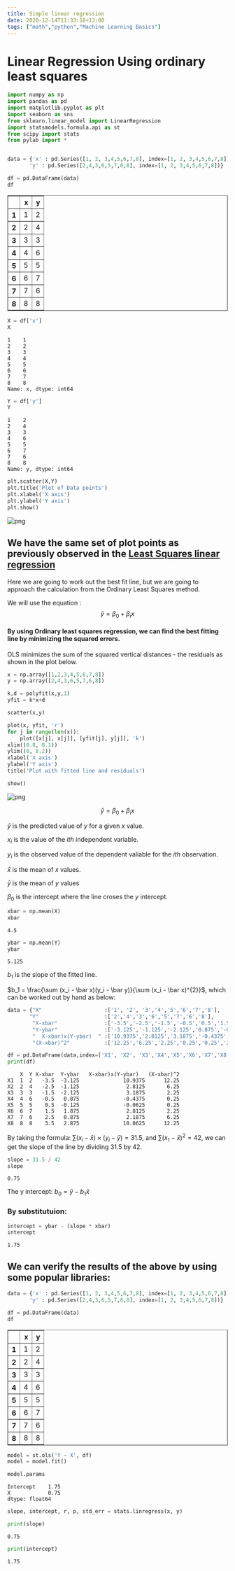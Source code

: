 ```yaml
---
title: Simple linear regression  
date: 2020-12-14T11:33:18+13:00
tags: ["math","python","Machine Learning Basics"]
---
```



# Linear Regression Using ordinary least squares


```python
import numpy as np
import pandas as pd
import matplotlib.pyplot as plt
import seaborn as sns
from sklearn.linear_model import LinearRegression
import statsmodels.formula.api as st
from scipy import stats
from pylab import *
```


```python

data = {'x' : pd.Series([1, 2, 3,4,5,6,7,8], index=[1, 2, 3,4,5,6,7,8]),
       'y' : pd.Series([2,4,3,6,5,7,6,8], index=[1, 2, 3,4,5,6,7,8])}

df = pd.DataFrame(data)
df
```




<div>
<style scoped>
    .dataframe tbody tr th:only-of-type {
        vertical-align: middle;
    }

    .dataframe tbody tr th {
        vertical-align: top;
    }

    .dataframe thead th {
        text-align: right;
    }
</style>
<table border="1" class="dataframe">
  <thead>
    <tr style="text-align: right;">
      <th></th>
      <th>x</th>
      <th>y</th>
    </tr>
  </thead>
  <tbody>
    <tr>
      <th>1</th>
      <td>1</td>
      <td>2</td>
    </tr>
    <tr>
      <th>2</th>
      <td>2</td>
      <td>4</td>
    </tr>
    <tr>
      <th>3</th>
      <td>3</td>
      <td>3</td>
    </tr>
    <tr>
      <th>4</th>
      <td>4</td>
      <td>6</td>
    </tr>
    <tr>
      <th>5</th>
      <td>5</td>
      <td>5</td>
    </tr>
    <tr>
      <th>6</th>
      <td>6</td>
      <td>7</td>
    </tr>
    <tr>
      <th>7</th>
      <td>7</td>
      <td>6</td>
    </tr>
    <tr>
      <th>8</th>
      <td>8</td>
      <td>8</td>
    </tr>
  </tbody>
</table>
</div>




```python
X = df['x']
X
```




    1    1
    2    2
    3    3
    4    4
    5    5
    6    6
    7    7
    8    8
    Name: x, dtype: int64




```python
Y = df['y']
Y
```




    1    2
    2    4
    3    3
    4    6
    5    5
    6    7
    7    6
    8    8
    Name: y, dtype: int64




```python
plt.scatter(X,Y)
plt.title('Plot of Data points')
plt.xlabel('X axis')
plt.ylabel('Y axis')
plt.show()
```


    
![png](output_4_0.png)
    


## We have the same set of plot points as previously observed in the [Least Squares linear regression](https://nbviewer.jupyter.org/github/NicJC/wyrfraym/blob/27252ec121af5c91fa578e45f3ec3ed721744e05/content/posts/ML%20LSE/Least%20Squares%20linear%20regression.ipynb)

Here we are going to work out the best fit line, but we are going to approach the calculation from the Ordinary Least Squares method.

We will use the equation : 
    $$\hat y = \beta_0 + \beta_i x$$

#### By using Ordinary least squares regression, we can find the best fitting line by minimizing the squared errors.
 
OLS minimizes the sum of the squared vertical distances - the residuals as shown in the plot below.


```python
x = np.array([1,2,3,4,5,6,7,8])
y = np.array([2,4,3,6,5,7,6,8])

k,d = polyfit(x,y,1)
yfit = k*x+d

scatter(x,y)

plot(x, yfit, 'r')
for j in range(len(x)):
    plot([x[j], x[j]], [yfit[j], y[j]], 'k')
xlim((0.8, 8.1))
ylim((0, 8.2))
xlabel('X axis')
ylabel('Y axis')
title('Plot with fitted line and residuals')

show()
```


    
![png](output_8_0.png)
    


$$\hat y = \beta_0 + \beta_i x $$

$\hat y$ is the predicted value of $y$ for a given $x$ value.

$x_i$ is the value of the $ith$ independent variable.  

$y_i$ is the observed value of the dependent valiable for the $ith$ observation.
    
$\bar x$ is the mean of $x$ values.  

$\bar y$ is the mean of $y$ values
  
$\beta_0$ is the intercept where the line croses the $y$ intercept.



```python
xbar = np.mean(X)
xbar
```




    4.5




```python
ybar = np.mean(Y)
ybar
```




    5.125



$b_1$ is the slope of the fitted line.

$b_1 = \frac{\sum (x_i - \bar x)(y_i - \bar y)}{\sum (x_i - \bar x)^{2}}$, which can be worked out by hand as below:


```python
data = {"X"                    :['1', '2', '3','4','5','6','7','8'],
       "Y"                     :['2','4','3','6','5','7','6','8'],
        "X-xbar"               :['-3.5','-2.5','-1.5','-0.5','0.5','1.5','2.5','3.5'],
        "Y-ybar"               :['-3.125','-1.125','-2.125','0.875','-0.125','1.875','0.875','2.875'],
        "  X-xbar)x(Y-ybar)  " :['10.9375','2.8125','3.1875','-0.4375','-0.0625','2.8125','2.1875','10.0625'],
        "(X-xbar)^2"           :['12.25','6.25','2.25','0.25','0.25','2.25','6.25','12.25']}

df = pd.DataFrame(data,index=['X1', 'X2', 'X3','X4','X5','X6','X7','X8'])
print(df)
```

        X  Y X-xbar  Y-ybar   X-xbar)x(Y-ybar)   (X-xbar)^2
    X1  1  2   -3.5  -3.125              10.9375      12.25
    X2  2  4   -2.5  -1.125               2.8125       6.25
    X3  3  3   -1.5  -2.125               3.1875       2.25
    X4  4  6   -0.5   0.875              -0.4375       0.25
    X5  5  5    0.5  -0.125              -0.0625       0.25
    X6  6  7    1.5   1.875               2.8125       2.25
    X7  7  6    2.5   0.875               2.1875       6.25
    X8  8  8    3.5   2.875              10.0625      12.25
    

By taking the formula: $\sum(x_i-\bar x)\times(y_i-\bar y) = 31.5$, and $\sum(x_1 - \bar x)^{2} = 42$, we can get the slope of the line by dividing 31.5 by 42.


```python
slope = 31.5 / 42
slope
```




    0.75



The y intercept: $b_0 = \bar y - b_1 \bar x$

### By substitutuion: 


```python
intercept = ybar - (slope * xbar)
intercept
```




    1.75



## We can verify the results of the above by using some popular libraries:


```python
data = {'x' : pd.Series([1, 2, 3,4,5,6,7,8], index=[1, 2, 3,4,5,6,7,8]),
       'y' : pd.Series([2,4,3,6,5,7,6,8], index=[1, 2, 3,4,5,6,7,8])}

df = pd.DataFrame(data)
df
```




<div>
<style scoped>
    .dataframe tbody tr th:only-of-type {
        vertical-align: middle;
    }

    .dataframe tbody tr th {
        vertical-align: top;
    }

    .dataframe thead th {
        text-align: right;
    }
</style>
<table border="1" class="dataframe">
  <thead>
    <tr style="text-align: right;">
      <th></th>
      <th>x</th>
      <th>y</th>
    </tr>
  </thead>
  <tbody>
    <tr>
      <th>1</th>
      <td>1</td>
      <td>2</td>
    </tr>
    <tr>
      <th>2</th>
      <td>2</td>
      <td>4</td>
    </tr>
    <tr>
      <th>3</th>
      <td>3</td>
      <td>3</td>
    </tr>
    <tr>
      <th>4</th>
      <td>4</td>
      <td>6</td>
    </tr>
    <tr>
      <th>5</th>
      <td>5</td>
      <td>5</td>
    </tr>
    <tr>
      <th>6</th>
      <td>6</td>
      <td>7</td>
    </tr>
    <tr>
      <th>7</th>
      <td>7</td>
      <td>6</td>
    </tr>
    <tr>
      <th>8</th>
      <td>8</td>
      <td>8</td>
    </tr>
  </tbody>
</table>
</div>




```python
model = st.ols('Y ~ X', df)
model = model.fit()
```


```python
model.params
```




    Intercept    1.75
    X            0.75
    dtype: float64




```python
slope, intercept, r, p, std_err = stats.linregress(x, y)

print(slope)
```

    0.75
    


```python
print(intercept)
```

    1.75
    


```python

```
